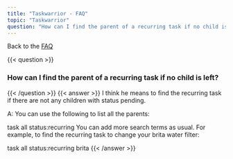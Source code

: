 ```yaml
---
title: "Taskwarrior - FAQ"
topic: "Taskwarrior"
question: "How can I find the parent of a recurring task if no child is left?"
---
```


Back to the [FAQ](/support/faq)

{{< question >}}
### How can I find the parent of a recurring task if no child is left?
{{< /question >}}
{{< answer >}}
I think he means to find the recurring task if there are not any children with status pending.

A: You can use the following to list all the parents:

task all status:recurring
You can add more search terms as usual. For example, to find the recurring task to change your brita water filter:

task all status:recurring brita
{{< /answer >}}
